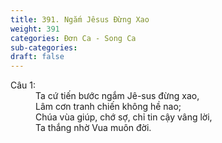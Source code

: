 ```yaml
---
title: 391. Ngắm Jêsus Đừng Xao
weight: 391
categories: Đơn Ca - Song Ca
sub-categories: 
draft: false
---
```

<dl><dt>Câu 1:</dt><dd data-verse="1">Ta cứ tiến bước ngắm Jê-sus đừng xao, <br/>Lâm cơn tranh chiến không hề nao; <br/>Chúa vùa giúp, chớ sợ, chỉ tin cậy vâng lời, <br/>Ta thắng nhờ Vua muôn đời. </dd></dl>